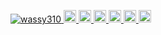 <p align="left"> 
  <a href="https://github.com/wassy310/wassy310/">
    <img src="https://komarev.com/ghpvc/?username=wassy310" alt="wassy310" />
  </a>
  <a href="http://twitter.com/flan_hshs">
    <img height="20" src="https://img.shields.io/twitter/follow/flan_hshs?label=Twitter&logo=twitter&style=flat" />
  </a>
  <a href="https://github.com/wassy310">
    <img height="20" src="https://img.shields.io/github/followers/wassy310?label=follow&logo=github&style=flat" />
  </a>
  <a href="https://www.reddit.com/user/wassy310">
    <img height="20" src="https://img.shields.io/reddit/user-karma/combined/wassy310?label=Reddit&logo=reddit&style=flat" />
  </a>
  <a href="https://stackoverflow.com/users/15902571/wassy310">
    <img height="20" src="https://img.shields.io/stackexchange/stackoverflow/r/45229?label=StackOverflow&logo=stack-overflow&style=flat" />
  </a>
  <a href="http://qiita.com/wassy310">
    <img height="20" src="https://qiita-badge.apiapi.app/s/wassy310/posts.svg" />
  </a>
  <//qiita.com/wassy310">
    <img height="20" src="https://qiita-badge.apiapi.app/s/wassy310/contributions.svg" />
  </a>
</p>
